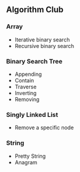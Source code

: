 ## Algorithm Club

### Array
* Iterative binary search
* Recursive binary search

### Binary Search Tree
* Appending
* Contain
* Traverse
* Inverting
* Removing

### Singly Linked List
* Remove a specific node

### String
* Pretty String
* Anagram
